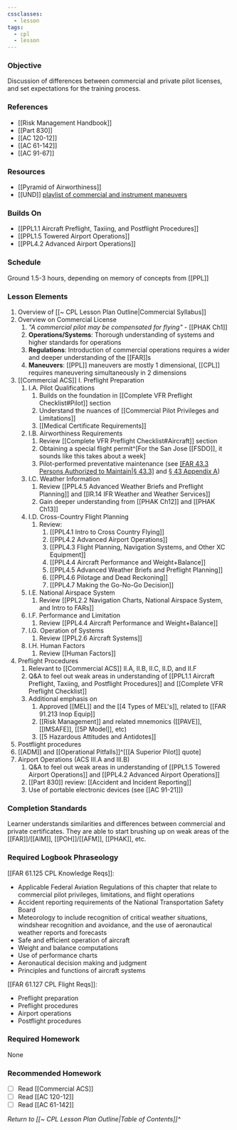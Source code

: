 ```yaml
---
cssclasses:
  - lesson
tags:
  - cpl
  - lesson
---
```

### Objective
Discussion of differences between commercial and private pilot licenses, and set expectations for the training process.

### References
- [[Risk Management Handbook]]
- [[Part 830]]
- [[AC 120-12]]
- [[AC 61-142]]
- [[AC 91-67]]

### Resources
- [[Pyramid of Airworthiness]]
- [[UND]] [playlist of commercial and instrument maneuvers](https://youtube.com/playlist?list=PL1B5890E8D2DB569C)

### Builds On
- [[PPL1.1 Aircraft Preflight, Taxiing, and Postflight Procedures]]
- [[PPL1.5 Towered Airport Operations]]
- [[PPL4.2 Advanced Airport Operations]]

### Schedule
Ground 1.5-3 hours, depending on memory of concepts from [[PPL]]

### Lesson Elements
1. Overview of [[~ CPL Lesson Plan Outline|Commercial Syllabus]]
2. Overview on Commercial License
	1. *"A commercial pilot may be compensated for flying"* - [[PHAK Ch1]]
	2. **Operations/Systems**: Thorough understanding of systems and higher standards for operations
	3. **Regulations**: Introduction of commercial operations requires a wider and deeper understanding of the [[FAR]]s
	4. **Maneuvers**: [[PPL]] maneuvers are mostly 1 dimensional, [[CPL]] requires maneuvering simultaneously in 2 dimensions
3. [[Commercial ACS]] I. Preflight Preparation
	1. I.A. Pilot Qualifications
		1. Builds on the foundation in [[Complete VFR Preflight Checklist#Pilot]] section
		2. Understand the nuances of [[Commercial Pilot Privileges and Limitations]]
		3. [[Medical Certificate Requirements]]
	2. I.B. Airworthiness Requirements
		1. Review [[Complete VFR Preflight Checklist#Aircraft]] section
		2. Obtaining a special flight permit^[For the San Jose [[FSDO]], it sounds like this takes about a week]
		3. Pilot-performed preventative maintenance (see [[FAR 43.3 Persons Authorized to Maintain|§ 43.3]](g) and [§ 43 Appendix A](https://www.ecfr.gov/current/title-14/chapter-I/subchapter-C/part-43/appendix-Appendix%20A%20to%20Part%2043))
	3. I.C. Weather Information
		1. Review [[PPL4.5 Advanced Weather Briefs and Preflight Planning]] and [[IR.14 IFR Weather and Weather Services]]
		2. Gain deeper understanding from [[PHAK Ch12]] and [[PHAK Ch13]]
	4. I.D. Cross-Country Flight Planning
		1. Review:
			1. [[PPL4.1 Intro to Cross Country Flying]]
			2. [[PPL4.2 Advanced Airport Operations]]
			3. [[PPL4.3 Flight Planning, Navigation Systems, and Other XC Equipment]]
			4. [[PPL4.4 Aircraft Performance and Weight+Balance]]
			5. [[PPL4.5 Advanced Weather Briefs and Preflight Planning]]
			6. [[PPL4.6 Pilotage and Dead Reckoning]]
			7. [[PPL4.7 Making the Go-No-Go Decision]]
	5. I.E. National Airspace System
		1. Review [[PPL2.2 Navigation Charts, National Airspace System, and Intro to FARs]]
	6. I.F. Performance and Limitation
		1. Review [[PPL4.4 Aircraft Performance and Weight+Balance]]
	7. I.G. Operation of Systems
		1. Review [[PPL2.6 Aircraft Systems]]
	8. I.H. Human Factors
		1. Review [[Human Factors]]
4. Preflight Procedures
	1. Relevant to [[Commercial ACS]] II.A, II.B, II.C, II.D, and II.F
	2. Q&A to feel out weak areas in understanding of [[PPL1.1 Aircraft Preflight, Taxiing, and Postflight Procedures]] and [[Complete VFR Preflight Checklist]]
	3. Additional emphasis on
		1. Approved [[MEL]] and the [[4 Types of MEL's]], related to [[FAR 91.213 Inop Equip]]
		2. [[Risk Management]] and related mnemonics ([[PAVE]], [[IMSAFE]], [[5P Model]], etc)
		3. [[5 Hazardous Attitudes and Antidotes]]
5. Postflight procedures
6. [[ADM]] and [[Operational Pitfalls]]^[[[A Superior Pilot]] quote]
7. Airport Operations (ACS III.A and III.B)
	1. Q&A to feel out weak areas in understanding of [[PPL1.5 Towered Airport Operations]] and [[PPL4.2 Advanced Airport Operations]]
	2. [[Part 830]] review: [[Accident and Incident Reporting]]
	3. Use of portable electronic devices (see [[AC 91-21]])

### Completion Standards
Learner understands similarities and differences between commercial and private certificates. They are able to start brushing up on weak areas of the [[FAR]]/[[AIM]], [[POH]]/[[AFM]], [[PHAK]], etc.

### Required Logbook Phraseology
[[FAR 61.125 CPL Knowledge Reqs]]:
- Applicable Federal Aviation Regulations of this chapter that relate to commercial pilot privileges, limitations, and flight operations
- Accident reporting requirements of the National Transportation Safety Board
- Meteorology to include recognition of critical weather situations, windshear recognition and avoidance, and the use of aeronautical weather reports and forecasts
- Safe and efficient operation of aircraft
- Weight and balance computations
- Use of performance charts
- Aeronautical decision making and judgment
- Principles and functions of aircraft systems

[[FAR 61.127 CPL Flight Reqs]]:
- Preflight preparation
- Preflight procedures
- Airport operations
- Postflight procedures

### Required Homework
None

### Recommended Homework
- [ ] Read [[Commercial ACS]]
- [ ] Read [[AC 120-12]]
- [ ] Read [[AC 61-142]]

*Return to [[~ CPL Lesson Plan Outline|Table of Contents]]^*


